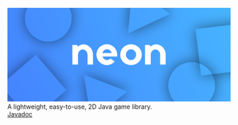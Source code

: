 ![banner](https://raw.githubusercontent.com/flamesdev/neon-docs/master/imgs/neon-banner.png)
A lightweight, easy-to-use, 2D Java game library.\
[Javadoc](https://flamesdev.github.io/neon-docs)
